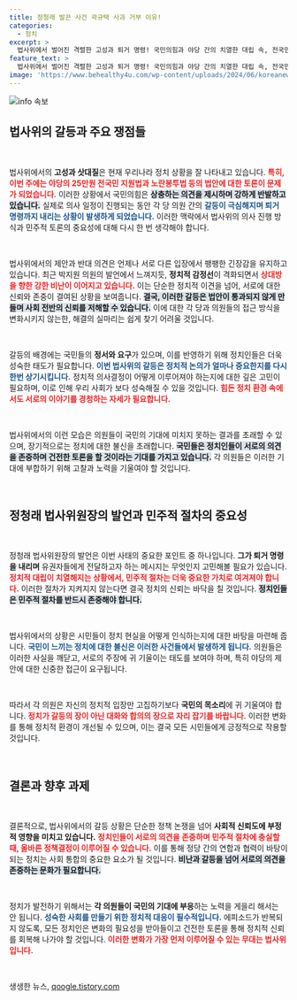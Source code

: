 ```yaml
---
title: 정청래 발끈 사건 곽규택 사과 거부 이유!
categories:
  - 정치
excerpt: >
  법사위에서 벌어진 격렬한 고성과 퇴거 명령! 국민의힘과 야당 간의 치열한 대립 속, 전국민 지원법과 노란봉투법 표결이 어떤 결말을迎게 될까? 현장 속으로 들어가 봅니다!
feature_text: >
  법사위에서 벌어진 격렬한 고성과 퇴거 명령! 국민의힘과 야당 간의 치열한 대립 속, 전국민 지원법과 노란봉투법 표결이 어떤 결말을迎게 될까? 현장 속으로 들어가 봅니다!
image: 'https://www.behealthy4u.com/wp-content/uploads/2024/06/koreanews.jpg'
---
```


<p><img src="https://www.behealthy4u.com/wp-content/uploads/2024/06/koreanews.jpg" alt="info 속보" /></p>

<h2 data-ke-size="size26">법사위의 갈등과 주요 쟁점들</h2>

<p data-ke-size="size16">&nbsp;</p>

<p>법사위에서의 <b>고성과 삿대질</b>은 현재 우리나라 정치 상황을 잘 나타내고 있습니다. <b><span style="color: #ee2323;">특히, 이번 주에는 야당의 25만원 전국민 지원법과 노란봉투법 등의 법안에 대한 토론이 문제가 되었습니다.</span></b> 이러한 상황에서 국민의힘은 <b><span style="background-color: #21538527;">상충하는 의견을 제시하며 강하게 반발하고 있습니다.</span></b> 실제로 의사 일정이 진행되는 동안 각 당 의원 간의 <b><span style="color: #1a5490;">갈등이 극심해지며 퇴거 명령까지 내리는 상황이 발생하게 되었습니다.</span></b> 이러한 맥락에서 법사위의 의사 진행 방식과 민주적 토론의 중요성에 대해 다시 한 번 생각해야 합니다. </p>

<p data-ke-size="size16">&nbsp;</p>

<p>법사위에서의 제안과 반대 의견은 언제나 서로 다른 입장에서 팽팽한 긴장감을 유지하고 있습니다. 최근 박지원 의원의 발언에서 느껴지듯, <b>정치적 감정선</b>이 격화되면서 <b><span style="color: #ee2323;">상대방을 향한 강한 비난이 이어지고 있습니다.</span></b> 이는 단순한 정치적 이견을 넘어, 서로에 대한 신뢰와 존중이 결여된 상황을 보여줍니다. <b><span style="background-color: #21538527;">결국, 이러한 갈등은 법안이 통과되지 않게 만들며 사회 전반의 신뢰를 저해할 수 있습니다.</span></b> 이에 대한 각 당과 의원들의 접근 방식을 변화시키지 않는한, 해결의 실마리는 쉽게 찾기 어려울 것입니다. </p>

<p data-ke-size="size16">&nbsp;</p>

<p>갈등의 배경에는 국민들의 <b>정서와 요구</b>가 있으며, 이를 반영하기 위해 정치인들은 더욱 성숙한 태도가 필요합니다. <b><span style="color: #1a5490;">이번 법사위의 갈등은 정치적 논의가 얼마나 중요한지를 다시 한번 상기시킵니다.</span></b> 정치적 의사결정이 어떻게 이루어져야 하는지에 대한 깊은 고민이 필요하며, 이로 인해 우리 사회가 보다 성숙해질 수 있을 것입니다. <b><span style="color: #ee2323;">힘든 정치 환경 속에서도 서로의 이야기를 경청하는 자세가 필요합니다.</span></b></p>

<p data-ke-size="size16">&nbsp;</p>

<p>법사위에서의 이런 모습은 의원들이 국민의 기대에 미치지 못하는 결과를 초래할 수 있으며, 장기적으로는 정치에 대한 불신을 초래합니다. <b><span style="background-color: #21538527;">국민들은 정치인들이 서로의 의견을 존중하며 건전한 토론을 할 것이라는 기대를 가지고 있습니다.</span></b> 각 의원들은 이러한 기대에 부합하기 위해 고찰과 노력을 기울여야 할 것입니다. </p>

<p data-ke-size="size16">&nbsp;</p>

<h2 data-ke-size="size26">정청래 법사위원장의 발언과 민주적 절차의 중요성</h2>

<p data-ke-size="size16">&nbsp;</p>

<p>정청래 법사위원장의 발언은 이번 사태의 중요한 포인트 중 하나입니다. <b>그가 퇴거 명령을 내리며</b> 유권자들에게 전달하고자 하는 메시지는 무엇인지 고민해볼 필요가 있습니다. <b><span style="color: #ee2323;">정치적 대립이 치열해지는 상황에서, 민주적 절차는 더욱 중요한 가치로 여겨져야 합니다.</span></b> 이러한 절차가 지켜지지 않는다면 결국 정치의 신뢰는 바닥을 칠 것입니다. <b><span style="background-color: #21538527;">정치인들은 민주적 절차를 반드시 존중해야 합니다.</span></b></p>

<p data-ke-size="size16">&nbsp;</p>

<p>법사위에서의 상황은 시민들이 정치 현실을 어떻게 인식하는지에 대한 바탕을 마련해 줍니다. <b><span style="color: #1a5490;">국민이 느끼는 정치에 대한 불신은 이러한 사건들에서 발생하게 됩니다.</span></b> 의원들은 이러한 사실을 깨닫고, 서로의 주장에 귀 기울이는 태도를 보여야 하며, 특히 야당의 제안에 대한 신중한 접근이 요구됩니다. </p>

<p data-ke-size="size16">&nbsp;</p>

<p>따라서 각 의원은 자신의 정치적 입장만 고집하기보다 <b>국민의 목소리</b>에 귀 기울여야 합니다. <b><span style="color: #ee2323;">정치가 갈등의 장이 아닌 대화와 합의의 장으로 자리 잡기를 바랍니다.</span></b> 이러한 변화를 통해 정치적 환경이 개선될 수 있으며, 이는 결국 모든 시민들에게 긍정적으로 작용할 것입니다. </p>

<p data-ke-size="size16">&nbsp;</p>

<h2 data-ke-size="size26">결론과 향후 과제</h2>

<p data-ke-size="size16">&nbsp;</p>

<p>결론적으로, 법사위에서의 갈등 상황은 단순한 정책 논쟁을 넘어 <b>사회적 신뢰도에 부정적 영향을 미치고 있습니다.</b> <b><span style="color: #ee2323;">정치인들이 서로의 의견을 존중하며 민주적 절차에 충실할 때, 올바른 정책결정이 이루어질 수 있습니다.</span></b> 이를 통해 정당 간의 연합과 협력이 바탕이 되는 정치는 사회 통합의 중요한 요소가 될 것입니다. <b><span style="background-color: #21538527;">비난과 갈등을 넘어 서로의 의견을 존중하는 문화가 필요합니다.</span></b></p>

<p data-ke-size="size16">&nbsp;</p>

<p>정치가 발전하기 위해서는 <b>각 의원들이 국민의 기대에 부응</b>하는 노력을 게을리 해서는 안 됩니다. <b><span style="color: #1a5490;">성숙한 사회를 만들기 위한 정치적 대응이 필수적입니다.</span></b> 에피소드가 반복되지 않도록, 모든 정치인은 변화의 필요성을 받아들이고 건전한 토론을 통해 정치적 신뢰를 회복해 나가야 할 것입니다. <b><span style="color: #ee2323;">이러한 변화가 가장 먼저 이루어질 수 있는 무대는 법사위입니다.</span></b></p>

<p data-ke-size="size16">&nbsp;</p>
생생한 뉴스, <a href="https://qoogle.tistory.com" rel="dofollow">qoogle.tistory.com</a>



